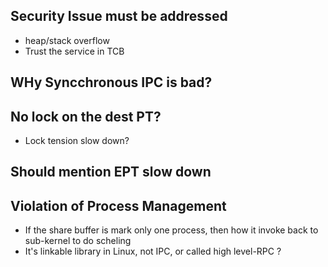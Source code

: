 ## Security Issue must be addressed 
- heap/stack overflow 
- Trust the service in TCB  
## WHy Syncchronous IPC is bad? 

## No lock on the dest PT? 
- Lock tension slow down? 
## Should mention EPT slow down 
## Violation of Process Management 
- If the share buffer is mark only one process, then how it invoke back to sub-kernel to do scheling 
- It's linkable library in Linux, not IPC, or called high level-RPC ? 